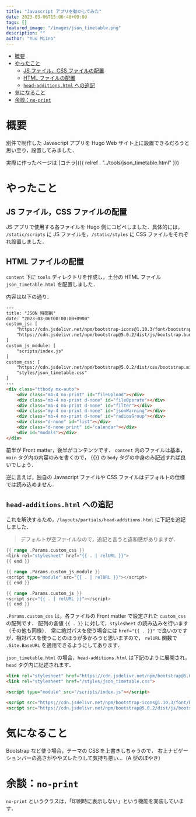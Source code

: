 ```yaml
---
title: "Javascript アプリを動かしてみた"
date: 2023-03-06T15:06:48+09:00
tags: []
featured_image: "/images/json_timetable.png"
description: ""
author: "Yuu Miino"
---
```


- [概要](#概要)
- [やったこと](#やったこと)
  - [JS ファイル，CSS ファイルの配置](#js-ファイルcss-ファイルの配置)
  - [HTML ファイルの配置](#html-ファイルの配置)
  - [`head-additions.html` への追記](#head-additionshtml-への追記)
- [気になること](#気になること)
- [余談：`no-print`](#余談no-print)

# 概要
別件で制作した Javascript アプリを Hugo Web サイト上に設置できるだろうと思い至り，設置してみました．

実際に作ったページは [コチラ]({{ relref . "../tools/json_timetable.html" }})

# やったこと
## JS ファイル，CSS ファイルの配置
JS アプリで使用する各ファイルを Hugo 側にコピペしました．具体的には，
`/static/scripts` に JS ファイルを，`/static/styles` に CSS ファイルをそれぞれ設置しました．

## HTML ファイルの配置
`content` 下に `tools` ディレクトリを作成し，土台の HTML ファイル `json_timetable.html` を配置しました．

内容は以下の通り．

```html
---
title: "JSON 時間割"
date: "2023-03-06T00:00:00+0900"
custom_js: [
    "https://cdn.jsdelivr.net/npm/bootstrap-icons@1.10.3/font/bootstrap-icons.css",
    "https://cdn.jsdelivr.net/npm/bootstrap@5.0.2/dist/js/bootstrap.bundle.min.js"
]
custom_js_module: [
    "scripts/index.js"
]
custom_css: [
    "https://cdn.jsdelivr.net/npm/bootstrap@5.0.2/dist/css/bootstrap.min.css",
    "styles/json_timetable.css"
]
---
<div class="ttbody mx-auto">
    <div class="mb-4 no-print" id="fileUpload"></div>
    <div class="mb-4 no-print d-none" id="fileOperate"></div>
    <div class="mb-4 no-print d-none" id="filter"></div>
    <div class="my-4 no-print d-none" id="jsonWarning"></div>
    <div class="mb-4 no-print d-none" id="radiosGroup"></div>
    <div class="d-none" id="list"></div>
    <div class="d-none print" id="calendar"></div>
    <div id="modals"></div>
</div>
```

前半が Front matter，後半がコンテンツです．
`content` 内のファイルは基本，`main` タグ内の内容のみを書くので，
{{<exlink href="https://github.com/Yuu-Miino-NUE/json_timetable/blob/main/public/index.html" text="元ファイル">}}
の `body` タグの中身のみ記述すれば良いでしょう．

逆に言えば，独自の Javascript ファイルや CSS ファイルはデフォルトの仕様では読み込めません．

## `head-additions.html` への追記
これを解決するため，`/layouts/partials/head-additions.html` に下記を追記しました．
> デフォルトが空ファイルなので，追記と言うと違和感がありますが．

```go
{{ range .Params.custom_css }}
<link rel="stylesheet" href="{{ . | relURL }}">
{{ end }}

{{ range .Params.custom_js_module }}
<script type="module" src="{{ . | relURL }}"></script>
{{ end }}

{{ range .Params.custom_js }}
<script src="{{ . | relURL }}"></script>
{{ end }}
```

`.Params.custom_css` は，各ファイルの Front matter で設定された `custom_css` の配列です．
配列の各値 `{{ . }}` に対して，`stylesheet` の読み込みを行います（その他も同様）．
常に絶対パスを使う場合には `href="{{ . }}"` で良いのですが，相対パスを使うことのほうが多かろうと思いますので，
`relURL` 関数で `.Site.BaseURL` を適用できるようにしてあります．

`json_timetable.html` の場合，`head-additions.html` は下記のように展開され，`head` タグ内に記述されます．

```html
<link rel="stylesheet" href="https://cdn.jsdelivr.net/npm/bootstrap@5.0.2/dist/css/bootstrap.min.css">
<link rel="stylesheet" href="/styles/json_timetable.css">

<script type="module" src="/scripts/index.js"></script>

<script src="https://cdn.jsdelivr.net/npm/bootstrap-icons@1.10.3/font/bootstrap-icons.css"></script>
<script src="https://cdn.jsdelivr.net/npm/bootstrap@5.0.2/dist/js/bootstrap.bundle.min.js"></script>
```

# 気になること
Bootstrap など使う場合，テーマの CSS を上書きしちゃうので，
右上ナビゲーションバーの高さがややズレたりして気持ち悪い...（A 型のぼやき）

# 余談：`no-print`
`no-print` というクラスは，「印刷時に表示しない」という機能を実装しています．